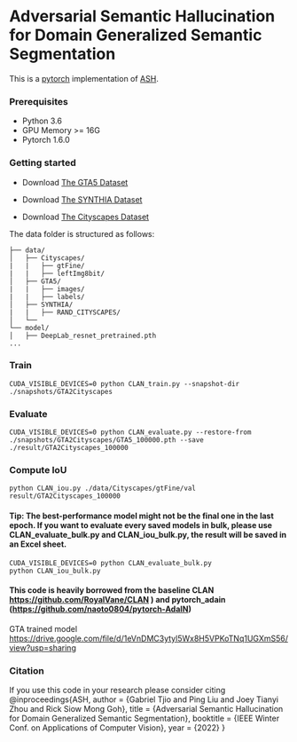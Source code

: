 # Adversarial Semantic Hallucination for Domain Generalized Semantic Segmentation
This is a [pytorch](http://pytorch.org/) implementation of [ASH]().



### Prerequisites
- Python 3.6
- GPU Memory >= 16G
- Pytorch 1.6.0

### Getting started

- Download [The GTA5 Dataset]( https://download.visinf.tu-darmstadt.de/data/from_games/ )

- Download [The SYNTHIA Dataset]( http://synthia-dataset.net/download-2/ )

- Download [The Cityscapes Dataset]( https://www.cityscapes-dataset.com/ )



The data folder is structured as follows:
```
├── data/
│   ├── Cityscapes/     
|   |   ├── gtFine/
|   |   ├── leftImg8bit/
│   ├── GTA5/
|   |   ├── images/
|   |   ├── labels/
│   ├── SYNTHIA/ 
|   |   ├── RAND_CITYSCAPES/
│   └── 			
└── model/
│   ├── DeepLab_resnet_pretrained.pth
...
```

### Train
```
CUDA_VISIBLE_DEVICES=0 python CLAN_train.py --snapshot-dir ./snapshots/GTA2Cityscapes
```

### Evaluate
```
CUDA_VISIBLE_DEVICES=0 python CLAN_evaluate.py --restore-from  ./snapshots/GTA2Cityscapes/GTA5_100000.pth --save ./result/GTA2Cityscapes_100000
```


### Compute IoU
```
python CLAN_iou.py ./data/Cityscapes/gtFine/val result/GTA2Cityscapes_100000
```

#### Tip: The best-performance model might not be the final one in the last epoch. If you want to evaluate every saved models in bulk, please use CLAN_evaluate_bulk.py and CLAN_iou_bulk.py, the result will be saved in an Excel sheet.
```
CUDA_VISIBLE_DEVICES=0 python CLAN_evaluate_bulk.py
python CLAN_iou_bulk.py
```

#### This code is heavily borrowed from the baseline CLAN https://github.com/RoyalVane/CLAN ) and pytorch_adain (https://github.com/naoto0804/pytorch-AdaIN)

GTA trained model
https://drive.google.com/file/d/1eVnDMC3ytyl5Wx8H5VPKoTNq1UGXmS56/view?usp=sharing

### Citation
If you use this code in your research please consider citing
@inproceedings{ASH,
  author    = {Gabriel Tjio and
               Ping Liu and
               Joey Tianyi Zhou and
               Rick Siow Mong Goh},
  title     = {Adversarial Semantic Hallucination for Domain Generalized Semantic
               Segmentation},
 booktitle = {IEEE Winter Conf. on Applications of Computer Vision},
 year = {2022}
}


```

